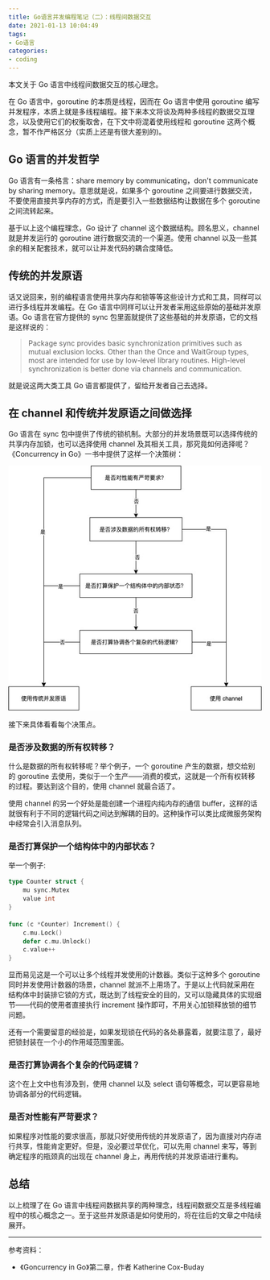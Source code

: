 ```yaml
---
title: Go语言并发编程笔记（二）：线程间数据交互
date: 2021-01-13 10:04:49
tags:
- Go语言
categories:
- coding
---
```


本文关于 Go 语言中线程间数据交互的核心理念。

<!--more-->

在 Go 语言中，goroutine 的本质是线程，因而在 Go 语言中使用 goroutine 编写并发程序，本质上就是多线程编程。接下来本文将谈及两种多线程的数据交互理念，以及使用它们的权衡取舍，在下文中将混着使用线程和 goroutine 这两个概念，暂不作严格区分（实质上还是有很大差别的)。

## Go 语言的并发哲学

Go 语言有一条格言：share memory by communicating，don't communicate by sharing memory。意思就是说，如果多个 goroutine 之间要进行数据交流，不要使用直接共享内存的方式，而是要引入一些数据结构让数据在多个 goroutine 之间流转起来。

基于以上这个编程理念，Go 设计了 channel 这个数据结构。顾名思义，channel 就是并发运行的 goroutine 进行数据交流的一个渠道。使用 channel 以及一些其余的相关配套技术，就可以让并发代码的耦合度降低。


## 传统的并发原语

话又说回来，别的编程语言使用共享内存和锁等等这些设计方式和工具，同样可以进行多线程并发编程。在 Go 语言中同样可以让开发者采用这些原始的基础并发原语。Go 语言在官方提供的 sync 包里面就提供了这些基础的并发原语，它的文档是这样说的：
> Package sync provides basic synchronization primitives such as mutual exclusion locks. Other than the Once and WaitGroup types, most are intended for use by low-level library routines. High-level synchronization is better done via channels and communication.

就是说这两大类工具 Go 语言都提供了，留给开发者自己去选择。

## 在 channel 和传统并发原语之间做选择

Go 语言在 sync 包中提供了传统的锁机制。大部分的并发场景既可以选择传统的共享内存加锁，也可以选择使用 channel 及其相关工具，那究竟如何选择呢？《Concurrency in Go》一书中提供了这样一个决策树：

![](/images/golang-csp/decision-tree.jpg)


接下来具体看看每个决策点。

### 是否涉及数据的所有权转移？

什么是数据的所有权转移呢？举个例子，一个 goroutine 产生的数据，想交给别的 goroutine 去使用，类似于一个生产——消费的模式，这就是一个所有权转移的过程。要达到这个目的，使用 channel 就最合适了。

使用 channel 的另一个好处是能创建一个进程内纯内存的通信 buffer，这样的话就很有利于不同的逻辑代码之间达到解耦的目的。这种操作可以类比成微服务架构中经常会引入消息队列。

### 是否打算保护一个结构体中的内部状态？

举一个例子:
```go
type Counter struct {
    mu sync.Mutex
    value int
}

func (c *Counter) Increment() {
    c.mu.Lock()
    defer c.mu.Unlock()
    c.value++
}
```
显而易见这是一个可以让多个线程并发使用的计数器。类似于这种多个 goroutine 同时并发使用计数器的场景，channel 就派不上用场了。于是以上代码就采用在结构体中封装排它锁的方式，既达到了线程安全的目的，又可以隐藏具体的实现细节——代码的使用者直接执行 increment 操作即可，不用关心加锁释放锁的细节问题。

还有一个需要留意的经验是，如果发现锁在代码的各处暴露着，就要注意了，最好把锁封装在一个小的作用域范围里面。

### 是否打算协调各个复杂的代码逻辑？

这个在上文中也有涉及到，使用 channel 以及 select 语句等概念，可以更容易地协调各部分的代码逻辑。

### 是否对性能有严苛要求？

如果程序对性能的要求很高，那就只好使用传统的并发原语了，因为直接对内存进行共享，性能肯定更好。但是，没必要过早优化，可以先用 channel 来写，等到确定程序的瓶颈真的出现在 channel 身上，再用传统的并发原语进行重构。

## 总结

以上梳理了在 Go 语言中线程间数据共享的两种理念，线程间数据交互是多线程编程中的核心概念之一。至于这些并发原语是如何使用的，将在往后的文章之中陆续展开。

----
参考资料：
- 《Goncurrency in Go》第二章，作者 Katherine Cox-Buday
